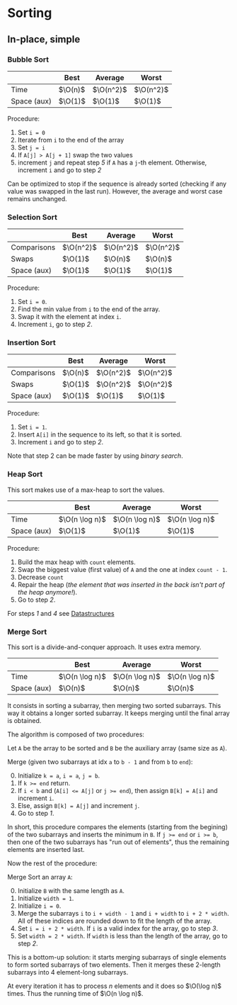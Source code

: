 # Sorting

## In-place, simple

### Bubble Sort

|             | Best    | Average   | Worst     |
| ----------- | ------- | --------- | --------- |
| Time        | $\O(n)$ | $\O(n^2)$ | $\O(n^2)$ |
| Space (aux) | $\O(1)$ | $\O(1)$   | $\O(1)$   |

Procedure:

1. Set `i = 0`
2. Iterate from `i` to the end of the array
3. Set `j = i`
4. If `A[j] > A[j + 1]` swap the two values
5. increment `j` and repeat step _5_ if `A` has a `j`-th element. Otherwise, increment `i` and go to step _2_

Can be optimized to stop if the sequence is already sorted (checking if any
value was swapped in the last run). However, the average and worst case remains unchanged.

### Selection Sort

|             | Best      | Average   | Worst     |
| ----------- | --------- | --------- | --------- |
| Comparisons | $\O(n^2)$ | $\O(n^2)$ | $\O(n^2)$ |
| Swaps       | $\O(1)$   | $\O(n)$   | $\O(n)$   |
| Space (aux) | $\O(1)$   | $\O(1)$   | $\O(1)$   |

Procedure:

1. Set `i = 0`.
2. Find the min value from `i` to the end of the array.
3. Swap it with the element at index `i`.
4. Increment `i`, go to step _2_.

### Insertion Sort

|             | Best    | Average   | Worst     |
| ----------- | ------- | --------- | --------- |
| Comparisons | $\O(n)$ | $\O(n^2)$ | $\O(n^2)$ |
| Swaps       | $\O(1)$ | $\O(n^2)$ | $\O(n^2)$ |
| Space (aux) | $\O(1)$ | $\O(1)$   | $\O(1)$   |

Procedure:

1. Set `i = 1`.
2. Insert `A[i]` in the sequence to its left, so that it is sorted.
3. Increment `i` and go to step _2_.

Note that step 2 can be made faster by using _binary search_.

### Heap Sort

This sort makes use of a max-heap to sort the values.

|             | Best           | Average        | Worst          |
| ----------- | -------------- | -------------- | -------------- |
| Time        | $\O(n \log n)$ | $\O(n \log n)$ | $\O(n \log n)$ |
| Space (aux) | $\O(1)$        | $\O(1)$        | $\O(1)$        |

Procedure:

1. Build the max heap with `count` elements.
2. Swap the biggest value (first value) of `A` and the one at index `count - 1`.
3. Decrease `count`
4. Repair the heap (_the element that was inserted in the back isn't part of the heap anymore!_).
5. Go to step _2_.

For steps _1_ and _4_ see [Datastructures](./datastructures.md)

### Merge Sort

This sort is a divide-and-conquer approach. It uses extra memory.

|             | Best           | Average        | Worst          |
| ----------- | -------------- | -------------- | -------------- |
| Time        | $\O(n \log n)$ | $\O(n \log n)$ | $\O(n \log n)$ |
| Space (aux) | $\O(n)$        | $\O(n)$        | $\O(n)$        |

It consists in sorting a subarray, then merging two sorted subarrays. This way it obtains
a longer sorted subarray. It keeps merging until the final array is obtained.

The algorithm is composed of two procedures:

Let `A` be the array to be sorted and `B` be the auxiliary array (same size as `A`).

Merge (given two subarrays at idx `a` to `b - 1` and from `b` to `end`):

0. Initialize `k = a`, `i = a`, `j = b`.
1. If `k >= end` return.
2. If `i < b` and (`A[i] <= A[j]` or `j >= end`), then assign `B[k] = A[i]` and increment `i`.
3. Else, assign `B[k] = A[j]` and increment `j`.
4. Go to step _1_.

In short, this procedure compares the elements (starting from the begining) of the two subarrays and inserts
the minimum in `B`. If `j >= end` or `i >= b`, then one of the two subarrays has "run out of elements", thus
the remaining elements are inserted last.

Now the rest of the procedure:

Merge Sort an array `A`:

0. Initialize `B` with the same length as `A`.
1. Initialize `width = 1`.
2. Initialize `i = 0`.
3. Merge the subarrays `i` to `i + width - 1` and `i + width` to `i + 2 * width`. All of these indices are rounded
down to fit the length of the array.
4. Set `i = i + 2 * width`. If `i` is a valid index for the array, go to step _3_.
5. Set `width = 2 * width`. If `width` is less than the length of the array, go to step _2_.

This is a bottom-up solution: it starts merging subarrays of single elements to form sorted subarrays of two elements.
Then it merges these 2-length subarrays into 4 element-long subarrays.

At every iteration it has to process $n$ elements and it does so $\O(\log n)$ times.
Thus the running time of $\O(n \log n)$.